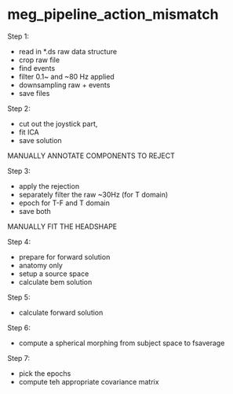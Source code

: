 # meg_pipeline_action_mismatch


Step 1:
 - read in *.ds raw data structure
 - crop raw file
 - find events
 - filter 0.1~ and ~80 Hz applied
 - downsampling raw + events
 - save files


Step 2:
 - cut out the joystick part,
 - fit ICA
 - save solution

MANUALLY ANNOTATE COMPONENTS TO REJECT

Step 3:
 - apply the rejection
 - separately filter the raw ~30Hz (for T domain)
 - epoch for T-F and T domain
 - save both

MANUALLY FIT THE HEADSHAPE

Step 4:
 - prepare for forward solution
 - anatomy only
 - setup a source space
 - calculate bem solution

Step 5:
 - calculate forward solution

Step 6:
 - compute a spherical morphing from subject space to fsaverage

Step 7:
 - pick the epochs
 - compute teh appropriate covariance matrix
